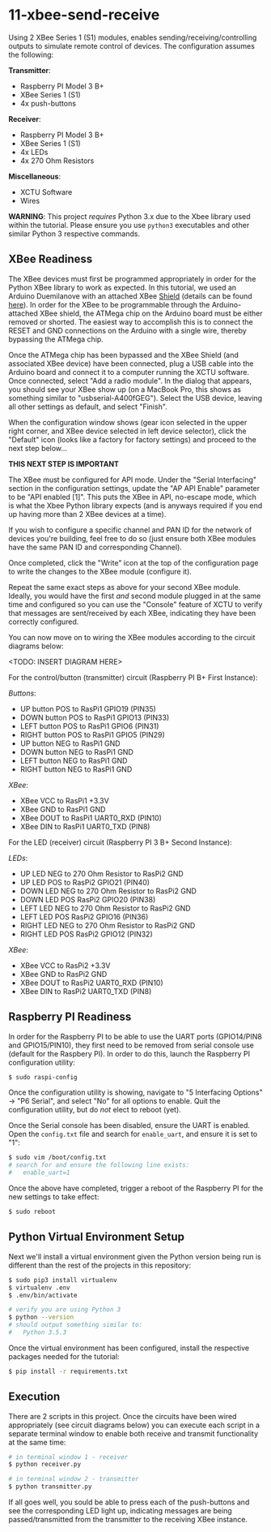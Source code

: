 # 11-xbee-send-receive

Using 2 XBee Series 1 (S1) modules, enables sending/receiving/controlling outputs
to simulate remote control of devices. The configuration assumes the following:

**Transmitter**:

- Raspberry PI Model 3 B+
- XBee Series 1 (S1)
- 4x push-buttons

**Receiver**:

- Raspberry PI Model 3 B+
- XBee Series 1 (S1)
- 4x LEDs
- 4x 270 Ohm Resistors

**Miscellaneous**:
- XCTU Software
- Wires

**WARNING**: This project *requires* Python 3.x due to the Xbee library
used within the tutorial. Please ensure you use `python3` executables and
other similar Python 3 respective commands.

## XBee Readiness

The XBee devices must first be programmed appropriately in order for the Python XBee library
to work as expected. In this tutorial, we used an Arduino Duemilanove with an attached XBee
[Shield](https://shieldlist.org/libelium/xbee) (details can be found [here](https://www.arduino.cc/en/Main/ArduinoXbeeShield)).
In order for the XBee to be programmable through the Arduino-attached XBee shield, the ATMega
chip on the Arduino board must be either removed or shorted. The easiest way to accomplish this
is to connect the RESET and GND connections on the Arduino with a single wire, thereby bypassing
the ATMega chip.

Once the ATMega chip has been bypassed and the XBee Shield (and associated XBee device) have been
connected, plug a USB cable into the Arduino board and connect it to a computer running the XCTU
software. Once connected, select "Add a radio module". In the dialog that appears, you should see
your XBee show up (on a MacBook Pro, this shows as something similar to "usbserial-A400fGEG"). Select
the USB device, leaving all other settings as default, and select "Finish".

When the configuration window shows (gear icon selected in the upper right corner, and XBee device
selected in left device selector), click the "Default" icon (looks like a factory for factory settings)
and proceed to the next step below...

**THIS NEXT STEP IS IMPORTANT**

The XBee must be configured for API mode. Under the "Serial Interfacing" section in the configuration
settings, update the "AP API Enable" parameter to be "API enabled [1]". This puts the XBee in API,
no-escape mode, which is what the Xbee Python library expects (and is anyways required if you end up
having more than 2 XBee devices at a time).

If you wish to configure a specific channel and PAN ID for the network of devices you're building, feel
free to do so (just ensure both XBee modules have the same PAN ID and corresponding Channel).

Once completed, click the "Write" icon at the top of the configuration page to write the changes to
the XBee module (configure it).

Repeat the same exact steps as above for your second XBee module. Ideally, you would have the first *and*
second module plugged in at the same time and configured so you can use the "Console" feature of XCTU
to verify that messages are sent/received by each XBee, indicating they have been correctly configured.

You can now move on to wiring the XBee modules according to the circuit diagrams below:

<TODO: INSERT DIAGRAM HERE>

For the control/button (transmitter) circuit (Raspberry PI B+ First Instance):

*Buttons*:

- UP button POS to RasPi1 GPIO19 (PIN35)
- DOWN button POS to RasPi1 GPIO13 (PIN33)
- LEFT button POS to RasPi1 GPIO6 (PIN31)
- RIGHT button POS to RasPi1 GPIO5 (PIN29)
- UP button NEG to RasPi1 GND
- DOWN button NEG to RasPi1 GND
- LEFT button NEG to RasPi1 GND
- RIGHT button NEG to RasPi1 GND

*XBee*:

- XBee VCC to RasPi1 +3.3V
- XBee GND to RasPi1 GND
- XBee DOUT to RasPi1 UART0_RXD (PIN10)
- XBee DIN to RasPi1 UART0_TXD (PIN8)

For the LED (receiver) circuit (Raspberry PI 3 B+ Second Instance):

*LEDs*:

- UP LED NEG to 270 Ohm Resistor to RasPi2 GND
- UP LED POS to RasPi2 GPIO21 (PIN40)
- DOWN LED NEG to 270 Ohm Resistor to RasPi2 GND
- DOWN LED POS RasPi2 GPIO20 (PIN38)
- LEFT LED NEG to 270 Ohm Resistor to RasPi2 GND
- LEFT LED POS RasPi2 GPIO16 (PIN36)
- RIGHT LED NEG to 270 Ohm Resistor to RasPi2 GND
- RIGHT LED POS RasPi2 GPIO12 (PIN32)

*XBee*:

- XBee VCC to RasPi2 +3.3V
- XBee GND to RasPi2 GND
- XBee DOUT to RasPi2 UART0_RXD (PIN10)
- XBee DIN to RasPi2 UART0_TXD (PIN8)

## Raspberry PI Readiness

In order for the Raspberry PI to be able to use the UART ports (GPIO14/PIN8 and GPIO15/PIN10),
they first need to be removed from serial console use (default for the Raspbery PI).
In order to do this, launch the Raspberry PI configuration utility:

```bash
$ sudo raspi-config
```

Once the configuration utility is showing, navigate to "5 Interfacing Options" ->
"P6 Serial", and select "No" for all options to enable. Quit the configuration utility,
but do *not* elect to reboot (yet).

Once the Serial console has been disabled, ensure the UART is enabled. Open the `config.txt`
file and search for `enable_uart`, and ensure it is set to "1":

```bash
$ sudo vim /boot/config.txt
# search for and ensure the following line exists:
#   enable_uart=1
```

Once the above have completed, trigger a reboot of the Raspberry PI for the new settings to
take effect:

```bash
$ sudo reboot
```

## Python Virtual Environment Setup

Next we'll install a virtual environment given the Python version being run is
different than the rest of the projects in this repository:

```bash
$ sudo pip3 install virtualenv
$ virtualenv .env
$ .env/bin/activate

# verify you are using Python 3
$ python --version
# should output something similar to:
#   Python 3.5.3
```

Once the virtual environment has been configured, install the respective packages needed
for the tutorial:

```bash
$ pip install -r requirements.txt
```

## Execution

There are 2 scripts in this project. Once the circuits have been wired appropriately (see
circuit diagrams below) you can execute each script in a separate terminal window to enable
both receive and transmit functionality at the same time:

```bash
# in terminal window 1 - receiver
$ python receiver.py

# in terminal window 2 - transmitter
$ python transmitter.py
```

If all goes well, you sould be able to press each of the push-buttons and see the corresponding
LED light up, indicating messages are being passed/transmitted from the transmitter to the receiving
XBee instance.
